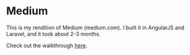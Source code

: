 # Medium

This is my rendition of Medium (medium.com). I built it in AngularJS and Laravel, and it took about 2-3 months.

Check out the walkthrough [here](https://youtu.be/YI9ojL-MrtQ).

